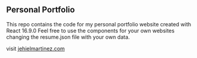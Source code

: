 ## Personal Portfolio

This repo contains the code for my personal portfolio website created with React 16.9.0
Feel free to use the components for your own  websites changing the resume.json file with your own data.

visit [jehielmartinez.com](https://www.jehielmartinez.com)